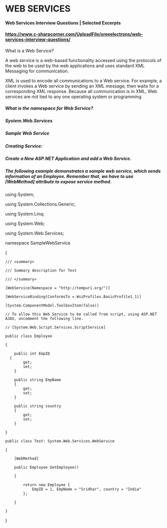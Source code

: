 # WEB SERVICES

#### Web Services Interview Questions | Selected Excerpts
#### https://www.c-sharpcorner.com/UploadFile/sreeelectrons/web-services-interview-questions/

What is a Web Service?

A web service is a web-based functionality accessed using the protocols of the web to be used by the web applications and uses standard XML Messaging for communication.

XML is used to encode all communications to a Web service. For example, a client invokes a Web service by sending an XML message, then waits for a corresponding XML response. Because all communication is in XML, Web services are not tied to any one operating system or programming.

##### What is the namespace for Web Service?

##### System.Web.Services

##### Sample Web Service

##### Creating Service:

##### Create a New ASP.NET Application and add a Web Service.

##### The following example demonstrates a sample web service, which sends information of an Employee. Remember that, we have to use [WebMethod] attribute to expose service method.
using System;  
  
using System.Collections.Generic;  
  
using System.Linq;  
  
using System.Web;  
  
using System.Web.Services;  
  
namespace SampleWebService  
  
{  
  
    /// <summary>  
  
    /// Summary description for Test  
  
    /// </summary>  
  
    [WebService(Namespace = "http://tempuri.org/")]  
  
    [WebServiceBinding(ConformsTo = WsiProfiles.BasicProfile1_1)]  
  
    [System.ComponentModel.ToolboxItem(false)]  
  
    // To allow this Web Service to be called from script, using ASP.NET AJAX, uncomment the following line.  
  
    // [System.Web.Script.Services.ScriptService]  
  
    public class Employee  
  
    {  
  
        public int EmpID   
      {  
            get;  
            set;  
        }  
  
        public string EmpName   
        {  
            get;  
            set;  
        }  
  
        public string country   
        {  
            get;  
            set;  
        }  
  
    }  
  
    public class Test: System.Web.Services.WebService  
  
    {  
  
        [WebMethod]  
  
        public Employee GetEmployee()  
  
        {  
  
            return new Employee {  
                EmpID = 1, EmpName = "Sridhar", country = "India"  
            };  
  
        }  
  
    }  
  
}  
